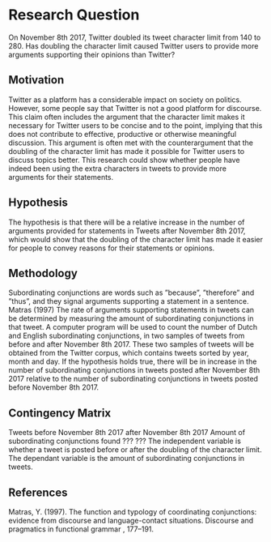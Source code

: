 # Research Question
On November 8th 2017, Twitter doubled its tweet character limit from 140 to 280. Has doubling
the character limit caused Twitter users to provide more arguments supporting their opinions than
Twitter?
## Motivation
Twitter as a platform has a considerable impact on society on politics.
However, some people say that Twitter is not a good platform for discourse. This claim often
includes the argument that the character limit makes it necessary for Twitter users to be concise and
to the point, implying that this does not contribute to effective, productive or otherwise meaningful
discussion.
This argument is often met with the counterargument that the doubling of the character limit
has made it possible for Twitter users to discuss topics better. This research could show whether
people have indeed been using the extra characters in tweets to provide more arguments for their
statements.
## Hypothesis
The hypothesis is that there will be a relative increase in the number of arguments provided for
statements in Tweets after November 8th 2017, which would show that the doubling of the character
limit has made it easier for people to convey reasons for their statements or opinions.
## Methodology
Subordinating conjunctions are words such as ”because”, ”therefore” and ”thus”, and they signal
arguments supporting a statement in a sentence. Matras (1997) The rate of arguments supporting
statements in tweets can be determined by measuring the amount of subordinating conjunctions in
that tweet.
A computer program will be used to count the number of Dutch and English subordinating
conjunctions, in two samples of tweets from before and after November 8th 2017. These two
samples of tweets will be obtained from the Twitter corpus, which contains tweets sorted by year,
month and day.
If the hypothesis holds true, there will be in increase in the number of subordinating conjunctions
in tweets posted after November 8th 2017 relative to the number of subordinating conjunctions in
tweets posted before November 8th 2017.
## Contingency Matrix
Tweets before November 8th 2017 after November 8th 2017
Amount of subordinating conjunctions found ??? ???
The independent variable is whether a tweet is posted before or after the doubling of the character limit. The dependant variable is the amount of subordinating conjunctions in tweets.
## References
Matras, Y. (1997). The function and typology of coordinating conjunctions: evidence from discourse
and language-contact situations. Discourse and pragmatics in functional grammar , 177–191.
